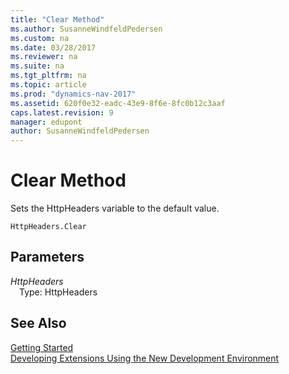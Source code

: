 ```yaml
---
title: "Clear Method"
ms.author: SusanneWindfeldPedersen
ms.custom: na
ms.date: 03/28/2017
ms.reviewer: na
ms.suite: na
ms.tgt_pltfrm: na
ms.topic: article
ms.prod: "dynamics-nav-2017"
ms.assetid: 620f0e32-eadc-43e9-8f6e-8fc0b12c3aaf
caps.latest.revision: 9
manager: edupont
author: SusanneWindfeldPedersen
---
```


# Clear Method
Sets the HttpHeaders variable to the default value.

```
HttpHeaders.Clear
```

## Parameters
*HttpHeaders*  
&emsp;Type: HttpHeaders

## See Also
[Getting Started](newdev-get-started.md)  
[Developing Extensions Using the New Development Environment](newdev-dev-overview.md)
